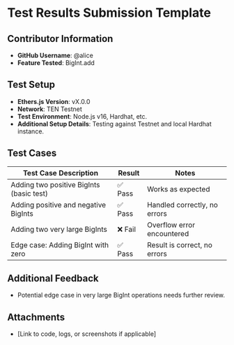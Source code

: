 # Test Results Submission Template

## Contributor Information
- **GitHub Username**: @alice
- **Feature Tested**: BigInt.add

## Test Setup
- **Ethers.js Version**: vX.0.0
- **Network**: TEN Testnet
- **Test Environment**: Node.js v16, Hardhat, etc.
- **Additional Setup Details**: Testing against Testnet and local Hardhat instance.

## Test Cases

| Test Case Description                          | Result  | Notes                                                                 |
|------------------------------------------------|---------|-----------------------------------------------------------------------|
| Adding two positive BigInts (basic test)       | ✅ Pass | Works as expected                                                     |
| Adding positive and negative BigInts           | ✅ Pass | Handled correctly, no errors                                          |
| Adding two very large BigInts                  | ❌ Fail | Overflow error encountered                                            |
| Edge case: Adding BigInt with zero             | ✅ Pass | Result is correct, no errors                                          |

## Additional Feedback
- Potential edge case in very large BigInt operations needs further review.

## Attachments
- [Link to code, logs, or screenshots if applicable]
